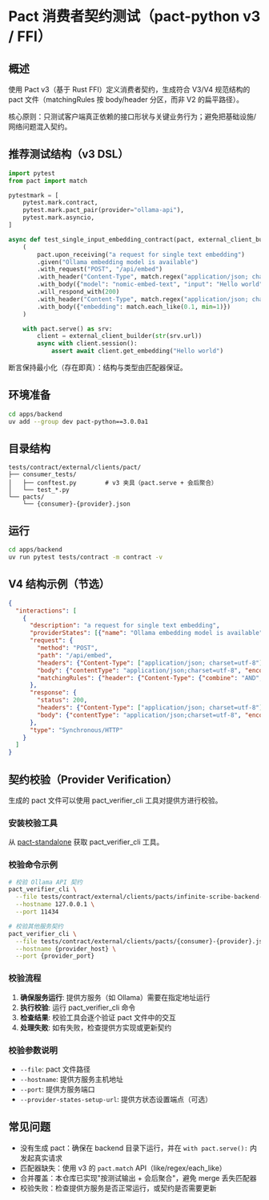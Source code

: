 # Pact 消费者契约测试（pact-python v3 / FFI）

## 概述

使用 Pact v3（基于 Rust FFI）定义消费者契约，生成符合 V3/V4 规范结构的 pact 文件（matchingRules 按 body/header 分区，而非 V2 的扁平路径）。

核心原则：只测试客户端真正依赖的接口形状与关键业务行为；避免把基础设施/网络问题混入契约。

## 推荐测试结构（v3 DSL）

```python
import pytest
from pact import match

pytestmark = [
    pytest.mark.contract,
    pytest.mark.pact_pair(provider="ollama-api"),
    pytest.mark.asyncio,
]

async def test_single_input_embedding_contract(pact, external_client_builder):
    (
        pact.upon_receiving("a request for single text embedding")
        .given("Ollama embedding model is available")
        .with_request("POST", "/api/embed")
        .with_header("Content-Type", match.regex("application/json; charset=utf-8", regex=r"^application/json(;.*)?$"), part="Request")
        .with_body({"model": "nomic-embed-text", "input": "Hello world"}, part="Request")
        .will_respond_with(200)
        .with_header("Content-Type", match.regex("application/json; charset=utf-8", regex=r"^application/json(;.*)?$"))
        .with_body({"embedding": match.each_like(0.1, min=1)})
    )

    with pact.serve() as srv:
        client = external_client_builder(str(srv.url))
        async with client.session():
            assert await client.get_embedding("Hello world")
```

断言保持最小化（存在即真）：结构与类型由匹配器保证。

## 环境准备

```bash
cd apps/backend
uv add --group dev pact-python==3.0.0a1
```

## 目录结构

```
tests/contract/external/clients/pact/
├── consumer_tests/
│   ├── conftest.py        # v3 夹具（pact.serve + 会后聚合）
│   └── test_*.py
└── pacts/
    └── {consumer}-{provider}.json
```

## 运行

```bash
cd apps/backend
uv run pytest tests/contract -m contract -v
```

## V4 结构示例（节选）

```json
{
  "interactions": [
    {
      "description": "a request for single text embedding",
      "providerStates": [{"name": "Ollama embedding model is available"}],
      "request": {
        "method": "POST",
        "path": "/api/embed",
        "headers": {"Content-Type": ["application/json; charset=utf-8"]},
        "body": {"contentType": "application/json;charset=utf-8", "encoded": false, "content": {"model": "nomic-embed-text", "input": "Hello"}},
        "matchingRules": {"header": {"Content-Type": {"combine": "AND", "matchers": [{"match": "regex", "regex": "^application/json(;.*)?$"}]}}}
      },
      "response": {
        "status": 200,
        "headers": {"Content-Type": ["application/json; charset=utf-8"]},
        "body": {"contentType": "application/json;charset=utf-8", "encoded": false, "content": {"embedding": [0.1]}}
      },
      "type": "Synchronous/HTTP"
    }
  ]
}
```

## 契约校验（Provider Verification）

生成的 pact 文件可以使用 pact_verifier_cli 工具对提供方进行校验。

### 安装校验工具

从 [pact-standalone](https://github.com/pact-foundation/pact-standalone) 获取 pact_verifier_cli 工具。

### 校验命令示例

```bash
# 校验 Ollama API 契约
pact_verifier_cli \
  --file tests/contract/external/clients/pacts/infinite-scribe-backend-ollama-api.json \
  --hostname 127.0.0.1 \
  --port 11434

# 校验其他服务契约
pact_verifier_cli \
  --file tests/contract/external/clients/pacts/{consumer}-{provider}.json \
  --hostname {provider_host} \
  --port {provider_port}
```

### 校验流程

1. **确保服务运行**: 提供方服务（如 Ollama）需要在指定地址运行
2. **执行校验**: 运行 pact_verifier_cli 命令
3. **检查结果**: 校验工具会逐个验证 pact 文件中的交互
4. **处理失败**: 如有失败，检查提供方实现或更新契约

### 校验参数说明

- `--file`: pact 文件路径
- `--hostname`: 提供方服务主机地址
- `--port`: 提供方服务端口
- `--provider-states-setup-url`: 提供方状态设置端点（可选）

## 常见问题

- 没有生成 pact：确保在 backend 目录下运行，并在 `with pact.serve():` 内发起真实请求
- 匹配器缺失：使用 v3 的 `pact.match` API（like/regex/each_like）
- 合并覆盖：本仓库已实现"按测试输出 + 会后聚合"，避免 merge 丢失匹配器
- 校验失败：检查提供方服务是否正常运行，或契约是否需要更新

